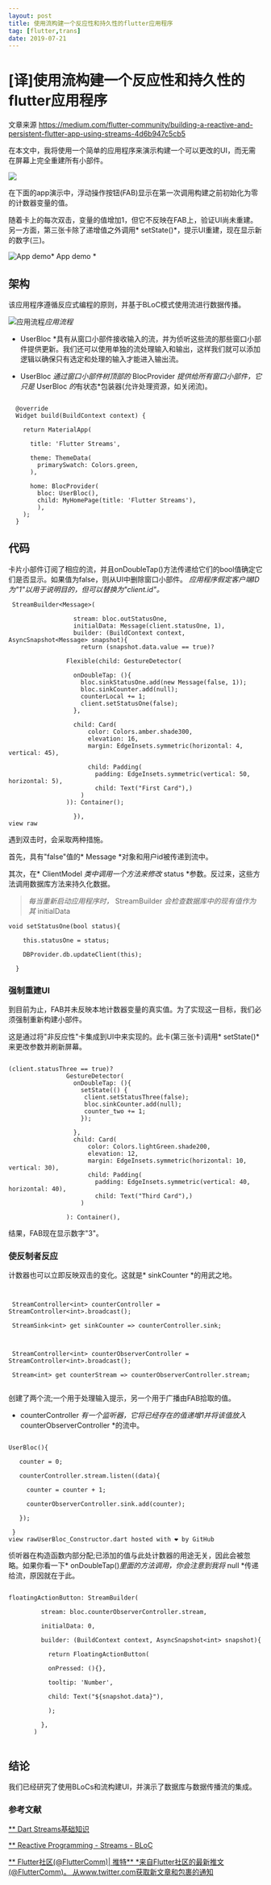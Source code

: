 ```yaml
---
layout: post
title: 使用流构建一个反应性和持久性的flutter应用程序
tag: [flutter,trans]
date: 2019-07-21 
---
```



# [译]使用流构建一个反应性和持久性的flutter应用程序

文章来源 https://medium.com/flutter-community/building-a-reactive-and-persistent-flutter-app-using-streams-4d6b947c5cb5

在本文中，我将使用一个简单的应用程序来演示构建一个可以更改的UI，而无需在屏幕上完全重建所有小部件。

![](https://cdn-images-1.medium.com/max/2560/1*WqOZYuVE_ksU12jnrtv-rw.jpeg)

在下面的app演示中，浮动操作按钮(FAB)显示在第一次调用构建之前初始化为零的计数器变量的值。

随着卡上的每次双击，变量的值增加1，但它不反映在FAB上，验证UI尚未重建。另一方面，第三张卡除了递增值之外调用* setState()*，提示UI重建，现在显示新的数字(三)。

![App demo](https://cdn-images-1.medium.com/max/2000/1*cJwp8ZV4SxUnSeSQ_9pEDQ.gif)* App demo *

## 架构

该应用程序遵循反应式编程的原则，并基于BLoC模式使用流进行数据传播。

![应用流程](https://cdn-images-1.medium.com/max/2520/1*cR5DwFhm-J1yqd_YOJf4ug.jpeg)*应用流程*

* UserBloc *具有从窗口小部件接收输入的流，并为侦听这些流的那些窗口小部件提供更新。我们还可以使用单独的流处理输入和输出，这样我们就可以添加逻辑以确保只有选定和处理的输入才能进入输出流。

* UserBloc *通过窗口小部件树顶部的* BlocProvider *提供给所有窗口小部件，它只是* UserBloc *的*有状态*包装器(允许处理资源，如关闭流)。

```

  @override
  Widget build(BuildContext context) {

    return MaterialApp(

      title: 'Flutter Streams',

      theme: ThemeData(
        primarySwatch: Colors.green,
      ),

      home: BlocProvider(
        bloc: UserBloc(),
        child: MyHomePage(title: 'Flutter Streams'),
        ),
    );
  }
```
 

## 代码

卡片小部件订阅了相应的流，并且onDoubleTap()方法传递给它们的bool值确定它们是否显示。如果值为false，则从UI中删除窗口小部件。
*应用程序假定客户端ID为"1"以用于说明目的，但可以替换为"client.id"。*

```
 StreamBuilder<Message>(

                  stream: bloc.outStatusOne,
                  initialData: Message(client.statusOne, 1),
                  builder: (BuildContext context, AsyncSnapshot<Message> snapshot){
                    return (snapshot.data.value == true)?

                Flexible(child: GestureDetector(

                  onDoubleTap: (){
                    bloc.sinkStatusOne.add(new Message(false, 1));
                    bloc.sinkCounter.add(null);
                    counterLocal += 1;
                    client.setStatusOne(false);
                  },

                  child: Card(
                      color: Colors.amber.shade300,
                      elevation: 16,
                      margin: EdgeInsets.symmetric(horizontal: 4, vertical: 45),

                      child: Padding(
                        padding: EdgeInsets.symmetric(vertical: 50, horizontal: 5),
                        child: Text("First Card"),)
                    )
                )): Container();

                  }),
view raw
```
 

遇到双击时，会采取两种措施。

首先，具有"false"值的* Message *对象和用户id被传递到流中。

其次，在* ClientModel *类中调用一个方法来修改* status *参数。反过来，这些方法调用数据库方法来持久化数据。
> *每当重新启动应用程序时，* StreamBuilder *会检查数据库中的现有值作为其* initialData

```
void setStatusOne(bool status){

    this.statusOne = status;

    DBProvider.db.updateClient(this);

  }
```

### 强制重建UI

到目前为止，FAB并未反映本地计数器变量的真实值。为了实现这一目标，我们必须强制重新构建小部件。

这是通过将"非反应性"卡集成到UI中来实现的。此卡(第三张卡)调用* setState()*来更改参数并刷新屏幕。

```

(client.statusThree == true)?
                GestureDetector(
                  onDoubleTap: (){
                    setState(() {
                     client.setStatusThree(false);
                     bloc.sinkCounter.add(null);
                     counter_two += 1;
                    });
                    
                  },
                  child: Card(
                      color: Colors.lightGreen.shade200,
                      elevation: 12,
                      margin: EdgeInsets.symmetric(horizontal: 10, vertical: 30),
                      child: Padding(
                        padding: EdgeInsets.symmetric(vertical: 40, horizontal: 40),
                        child: Text("Third Card"),)
                    )

                ): Container(), 
```
结果，FAB现在显示数字"3"。

### 使反制者反应

计数器也可以立即反映双击的变化。这就是* sinkCounter *的用武之地。
 
 ```


  StreamController<int> counterController = StreamController<int>.broadcast();

  StreamSink<int> get sinkCounter => counterController.sink;



  StreamController<int> counterObserverController = StreamController<int>.broadcast();

  Stream<int> get counterStream => counterObserverController.stream;  
 

 ```

创建了两个流;一个用于处理输入提示，另一个用于广播由FAB拾取的值。

* counterController *有一个监听器，它将已经存在的值递增1并将该值放入* counterObserverController *的流中。
 
 ```

UserBloc(){

    counter = 0;

    counterController.stream.listen((data){

      counter = counter + 1;

      counterObserverController.sink.add(counter);

    });

  }
view rawUserBloc_Constructor.dart hosted with ❤ by GitHub

 ```

侦听器在构造函数内部分配;已添加的值与此处计数器的用途无关，因此会被忽略。如果你看一下* onDoubleTap()*里面的方法调用，你会注意到我将* null *传递给流，原因就在于此。
  
```

floatingActionButton: StreamBuilder(

         stream: bloc.counterObserverController.stream,

         initialData: 0,

         builder: (BuildContext context, AsyncSnapshot<int> snapshot){

           return FloatingActionButton(

           onPressed: (){},

           tooltip: 'Number',

           child: Text("${snapshot.data}"),

           );

         },
       ) 
 
```

## 结论

我们已经研究了使用BLoCs和流构建UI，并演示了数据库与数据传播流的集成。

### 参考文献

[** Dart Streams基础知识](https://www.burkharts.net/apps/blog/?source=post_page---------------------------)

[** Reactive Programming  -  Streams  -  BLoC](http://ReactiveProgramming-Streams-BLoC)

[** Flutter社区(@FlutterComm)| 推特** *来自Flutter社区的最新推文(@FlutterComm)。 从www.twitter.com获取新文章和包裹的通知](https://www.twitter.com/FlutterComm)